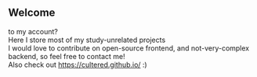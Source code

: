 ## Welcome 
to my account?  
Here I store most of my study-unrelated projects  
I would love to contribute on open-source frontend, and not-very-complex backend, so feel free to contact me!  
Also check out https://cultered.github.io/ :)
